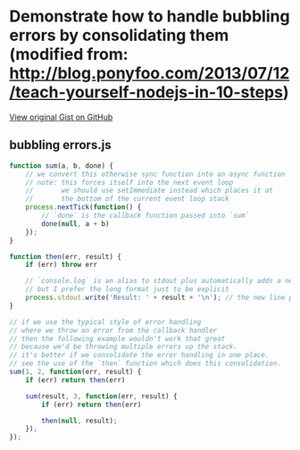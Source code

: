 # Demonstrate how to handle bubbling errors by consolidating them (modified from: http://blog.ponyfoo.com/2013/07/12/teach-yourself-nodejs-in-10-steps)

[View original Gist on GitHub](https://gist.github.com/Integralist/9001836)

## bubbling errors.js

```javascript
function sum(a, b, done) {
    // we convert this otherwise sync function into an async function
    // note: this forces itself into the next event loop
    //       we should use setImmediate instead which places it at 
    //       the bottom of the current event loop stack
    process.nextTick(function() {
        // `done` is the callback function passed into `sum`
        done(null, a + b)
    });
}

function then(err, result) {
    if (err) throw err

    // `console.log` is an alias to stdout plus automatically adds a new line
    // but I prefer the long format just to be explicit
    process.stdout.write('Result: ' + result + '\n'); // the new line prevents the shell from displaying an ugly % character
}

// if we use the typical style of error handling
// where we throw an error from the callback handler
// then the following example wouldn't work that great
// because we'd be throwing multiple errors up the stack.
// it's better if we consolidate the error handling in one place.
// see the use of the `then` function which does this consolidation.
sum(1, 2, function(err, result) {
    if (err) return then(err)

    sum(result, 3, function(err, result) {
        if (err) return then(err)

        then(null, result);
    });
});

```

